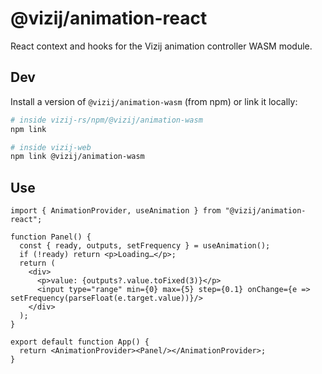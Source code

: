 # @vizij/animation-react

React context and hooks for the Vizij animation controller WASM module.

## Dev
Install a version of `@vizij/animation-wasm` (from npm) or link it locally:
```bash
# inside vizij-rs/npm/@vizij/animation-wasm
npm link

# inside vizij-web
npm link @vizij/animation-wasm
```

## Use
```tsx
import { AnimationProvider, useAnimation } from "@vizij/animation-react";

function Panel() {
  const { ready, outputs, setFrequency } = useAnimation();
  if (!ready) return <p>Loading…</p>;
  return (
    <div>
      <p>value: {outputs?.value.toFixed(3)}</p>
      <input type="range" min={0} max={5} step={0.1} onChange={e => setFrequency(parseFloat(e.target.value))}/>
    </div>
  );
}

export default function App() {
  return <AnimationProvider><Panel/></AnimationProvider>;
}
```
